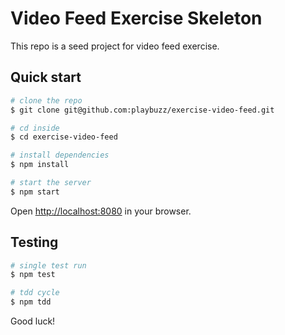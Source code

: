 # Video Feed Exercise Skeleton

This repo is a seed project for video feed exercise.

## Quick start

```bash
# clone the repo
$ git clone git@github.com:playbuzz/exercise-video-feed.git

# cd inside
$ cd exercise-video-feed

# install dependencies
$ npm install

# start the server
$ npm start
```

Open [http://localhost:8080](http://localhost:8080) in your browser.

## Testing

```bash
# single test run
$ npm test

# tdd cycle
$ npm tdd
```

Good luck!